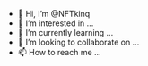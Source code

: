 - 👋 Hi, I’m @NFTkinq
- 👀 I’m interested in ...
- 🌱 I’m currently learning ...
- 💞️ I’m looking to collaborate on ...
- 📫 How to reach me ...

<!---
NFTkinq/NFTkinq is a ✨ special ✨ repository because its `README.md` (this file) appears on your GitHub profile.
You can click the Preview link to take a look at your changes.
--->
